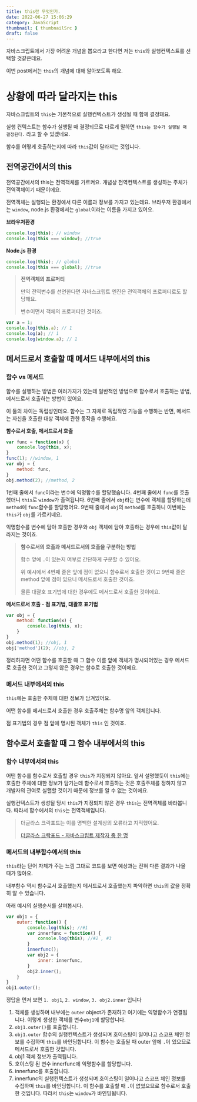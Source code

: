 ```yaml
---
title: this란 무엇인가.
date: 2022-06-27 15:06:29
category: JavaScript
thumbnail: { thumbnailSrc }
draft: false
---
```



자바스크립트에서 가장 어려운 개념을 뽑으라고 한다면 저는 `this`와 실행컨텍스트를 선택할 것같은데요.

이번 post에서는 `this`의 개념에 대해 알아보도록 해요.

# 상황에 따라 달라지는 this

자바스크립트의 `this`는 기본적으로 실행컨텍스트가 생성될 때 함께 결정돼요. 

실행 컨텍스트는 함수가 실행될 때 결정되므로 다르게 말하면 `this는 함수가 실행될 때 결정된다.` 라고 할 수 있겠네요.

함수를 어떻게 호출하는지에 따라 `this`값이 달라지는 것입니다.

## 전역공간에서의 this

전역공간에서의 this는 전역객체를 가르켜요.
개념상 전역컨텍스트를 생성하는 주체가 전역객체이기 때문이에요.

전역객체는 실행되는 환경에서 다른 이름과 정보를 가지고 있는데요. 
브라우저 환경에서는 `window`, node.js 환경에서는 `global`이라는 이름을 가지고 있어요.

**브라우저환경**
```js
console.log(this); // window
console.log(this === window); //true
```

**Node.js 환경**
```js
console.log(this); // global
console.log(this === global); //true
```

>**전역객체의 프로퍼티**
> 
> 만약 전역변수를 선언한다면 자바스크립트 엔진은 전역객체의 프로퍼티로도 할당해요.
> 
> 변수이면서 객체의 프로퍼티인 것이죠.
> 
```js
var a = 1;
console.log(this.a); // 1
console.log(a); // 1
console.log(window.a); // 1
```

## 메서드로서 호출할 때 메서드 내부에서의 this

### 함수 vs 메서드

함수를 실행하는 방법은 여러가지가 있는데 일반적인 방법으로 함수로서 호출하는 방법, 메서드로서 호출하는 방법이 있어요.

이 둘의 차이는 독립성인데요. 함수는 그 자체로 독립적인 기능을 수행하는 반면, 메서드는 자신을 호출한 대상 객체에 관한 동작을 수행해요.


**함수로서 호출, 메서드로서 호출**
```js
var func = function(x) {
    console.log(this, x);
}
func(1); //window, 1
var obj = {
    method: func,
}
obj.method(2); //method, 2
```

1번째 줄에서 `func`이라는 변수에 익명함수를 할당했습니다. 
4번째 줄에서 `func`를 호출했더니 `this`로 `window`가 출력됩니다.
6번째 줄에서 `obj`라는 변수에 객체를 할당하는데 `method`에 `func`함수를 할당했어요.
9번째 줄에서 `obj`의 `method`를 호출하니 이번에는 `this`가 `obj`를 가르키네요.

익명함수를 변수에 담아 호출한 경우와 `obj` 객체에 담아 호출하는 경우에 `this`값이 달라지는 것이죠.

>**함수로서의 호출과 메서드로서의 호출을 구분하는 방법**
> 
> 함수 앞에 `.`이 있는지 여부로 간단하게 구분할 수 있어요.
> 
> 위 예시에서 4번째 줄은 앞에 점이 없으니 함수로서 호출한 것이고 9번째 줄은 method 앞에 점이 있으니 메서드로서 호출한 것이죠.
> 
> 물론 대괄호 표기법에 대한 경우에도 메서드로서 호출한 것이에요.

**메서드로서 호출 - 점 표기법, 대괄호 표기법**
```js
var obj = {
    method: function(x) {
        console.log(this, x);
    }
}
obj.method(1); //obj, 1
obj['method'](2); //obj, 2
```

정리하자면 어떤 함수를 호출할 때 그 함수 이름 앞에 객체가 명시되어있는 경우 메서드로 호출한 것이고 그렇지 않은 경우는 함수로 호출한 것이에요.

### 메서드 내부에서의 this

`this`에는 호출한 주체에 대한 정보가 담겨있어요.

어떤 함수를 메서드로서 호출한 경우 호출주체는 함수명 앞의 객체입니다.

점 표기법의 경우 점 앞에 명시된 객체가 `this` 인 것이죠.


## 함수로서 호출할 때 그 함수 내부에서의 this

### 함수 내부에서의 this
어떤 함수를 함수로서 호출할 경우 `this`가 지정되지 않아요. 앞서 설명했듯이 `this`에는 호출한 주체에 대한 정보가 담기는데 
함수로서 호출하는 것은 호출주체를 정하지 않고 개발자의 관여로 실핼할 것이기 때문에 정보를 알 수 없는 것이에요.

실행컨텍스트가 생성될 당시 `this`가 지정되지 않은 경우 `this`는 전역객체를 바라봅니다.
따라서 함수에서의 `this`는 전역객체입니다. 

>더글라스 크락포드는 이를 명백한 설계상의 오류라고 지적했어요.
> 
> [더글라스 크락포드 - 자바스크립트 제작자 중 한 명](https://ko.wikipedia.org/wiki/%EB%8D%94%EA%B8%80%EB%9D%BC%EC%8A%A4_%ED%81%AC%EB%A1%9D%ED%8F%AC%EB%93%9C)

### 메서드의 내부함수에서의 this

`this`라는 단어 자체가 주는 느낌 그대로 코드를 보면 예상과는 전혀 다른 결과가 나올 때가 많아요.

내부함수 역시 함수로서 호출했는지 메서드로서 호출했는지 파악하면 `this`의 값을 정확히 알 수 있습니다.

아래 예시의 실행순서를 살펴봅시다.

```js
var obj1 = {
    outer: function() {
        console.log(this); //#1
        var innerfunc = function() {
            console.log(this); //#2 , #3
        }
        innerfunc();
        var obj2 = {
            inner: innerfunc,
        }
        obj2.inner(); 
    }
}
obj1.outer();
```

정답을 먼저 보면 `1. obj1`, `2. window`, `3. obj2.inner` 입니다

1. 객체를 생성하며 내부에는 `outer` object가 존재하고 여기에는 익명함수가 연결됩니다. 이렇게 생성한 객체를 변수`obj1`에 할당합니다.
2. `obj1.outer()`를 호출합니다.
3. `obj1.outer` 함수의 실행컨텍스트가 생성되며 호이스팅이 일어나고 스코프 체인 정보를 수집하며 `this`를 바인딩합니다.
이 함수는 호출될 때 outer 앞에 ` . `이 있으므로 메서드로서 호출한 것입니다.
4. obj1 객체 정보가 출력됩니다.
5. 호이스팅 된 변수 innerfunc에 익명함수를 할당합니다.
6. innerfunc를 호출합니다.
7. innerfunc의 실행컨텍스트가 생성되며 호이스팅이 일어나고 스코프 체인 정보를 수집하며 `this`를 바인딩합니다.
이 함수를 호출할 때 `.`이 없었으므로 함수로서 호출한 것입니다. 따라서 `this`는 `window`가 바인딩됩니다.